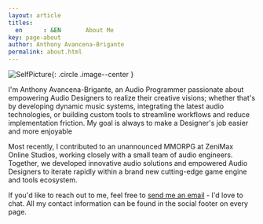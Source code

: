 ```yaml
---
layout: article
titles:
  en      : &EN       About Me
key: page-about
author: Anthony Avancena-Brigante
permalink: about.html
---
```


![SelfPicture](../assets/images/AnthonyBrigante_BW.jpg){: .circle .image--center }

I'm Anthony Avancena-Brigante, an Audio Programmer passionate about empowering Audio Designers to realize their creative visions; whether that's by developing dynamic music systems, integrating the latest audio technologies, or building custom tools to streamline workflows and reduce implementation friction. My goal is always to make a Designer's job easier and more enjoyable

Most recently, I contributed to an unannounced MMORPG at ZeniMax Online Studios, working closely with a small team of audio engineers. Together, we developed innovative audio solutions and empowered Audio Designers to iterate rapidly within a brand new cutting-edge game engine and tools ecosystem.

If you'd like to reach out to me, feel free to [send me an email](mailto:anthonypbrigante@gmail.com) - I'd love to chat. 
All my contact information can be found in the social footer on every page.